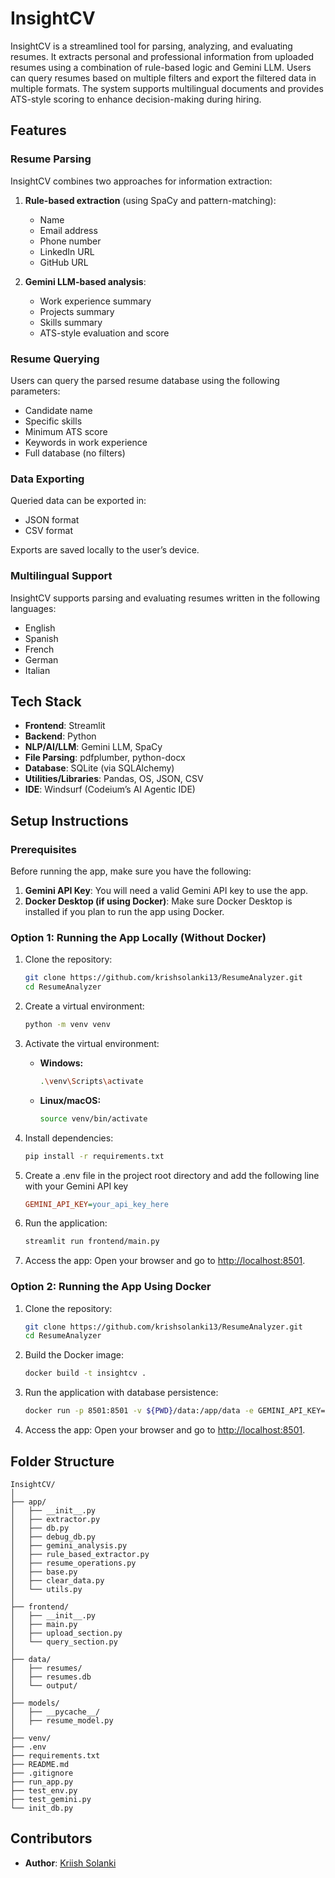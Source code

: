 # InsightCV

InsightCV is a streamlined tool for parsing, analyzing, and evaluating resumes. It extracts personal and professional information from uploaded resumes using a combination of rule-based logic and Gemini LLM. Users can query resumes based on multiple filters and export the filtered data in multiple formats. The system supports multilingual documents and provides ATS-style scoring to enhance decision-making during hiring.

## Features

### Resume Parsing

InsightCV combines two approaches for information extraction:

1. **Rule-based extraction** (using SpaCy and pattern-matching):
   - Name
   - Email address
   - Phone number
   - LinkedIn URL
   - GitHub URL

2. **Gemini LLM-based analysis**:
   - Work experience summary
   - Projects summary
   - Skills summary
   - ATS-style evaluation and score

### Resume Querying

Users can query the parsed resume database using the following parameters:
- Candidate name
- Specific skills
- Minimum ATS score
- Keywords in work experience
- Full database (no filters)

### Data Exporting

Queried data can be exported in:
- JSON format
- CSV format

Exports are saved locally to the user’s device.

### Multilingual Support

InsightCV supports parsing and evaluating resumes written in the following languages:
- English
- Spanish
- French
- German
- Italian

## Tech Stack

- **Frontend**: Streamlit  
- **Backend**: Python  
- **NLP/AI/LLM**: Gemini LLM, SpaCy  
- **File Parsing**: pdfplumber, python-docx  
- **Database**: SQLite (via SQLAlchemy)  
- **Utilities/Libraries**: Pandas, OS, JSON, CSV  
- **IDE**: Windsurf (Codeium’s AI Agentic IDE)

## Setup Instructions

### Prerequisites
Before running the app, make sure you have the following:

1. **Gemini API Key**: You will need a valid Gemini API key to use the app.
2. **Docker Desktop (if using Docker)**: Make sure Docker Desktop is installed if you plan to run the app using Docker.

### Option 1: Running the App Locally (Without Docker)

1. Clone the repository:
   ```bash
   git clone https://github.com/krishsolanki13/ResumeAnalyzer.git
   cd ResumeAnalyzer

2. Create a virtual environment:
   ```bash
   python -m venv venv

3. Activate the virtual environment:
   - **Windows:**
     ```bash
     .\venv\Scripts\activate
     ```
   - **Linux/macOS:**
     ```bash
     source venv/bin/activate
     ```
  
4. Install dependencies:
   ```bash
   pip install -r requirements.txt

5. Create a .env file in the project root directory and add the following line with your Gemini API key
   ```ini
   GEMINI_API_KEY=your_api_key_here

6. Run the application:
   ```bash
   streamlit run frontend/main.py

7. Access the app:
   Open your browser and go to [http://localhost:8501](http://localhost:8501).

### Option 2: Running the App Using Docker

1. Clone the repository:
   ```bash
   git clone https://github.com/krishsolanki13/ResumeAnalyzer.git
   cd ResumeAnalyzer

2. Build the Docker image:
   ```bash
   docker build -t insightcv .

3. Run the application with database persistence:
   ```bash
   docker run -p 8501:8501 -v ${PWD}/data:/app/data -e GEMINI_API_KEY=your_api_key_here insightcv

4. Access the app: 
   Open your browser and go to [http://localhost:8501](http://localhost:8501).

## Folder Structure

```plaintext
InsightCV/
│
├── app/
│   ├── __init__.py
│   ├── extractor.py
│   ├── db.py
│   ├── debug_db.py
│   ├── gemini_analysis.py
│   ├── rule_based_extractor.py
│   ├── resume_operations.py
│   ├── base.py
│   ├── clear_data.py
│   └── utils.py
│
├── frontend/
│   ├── __init__.py
│   ├── main.py
│   ├── upload_section.py
│   └── query_section.py
│
├── data/
│   ├── resumes/
│   ├── resumes.db
│   └── output/
│
├── models/
│   ├── __pycache__/
│   ├── resume_model.py
│
├── venv/
├── .env
├── requirements.txt
├── README.md
├── .gitignore
├── run_app.py
├── test_env.py
├── test_gemini.py
└── init_db.py
```


## Contributors

- **Author**: [Kriish Solanki](https://github.com/krishsolanki13)



